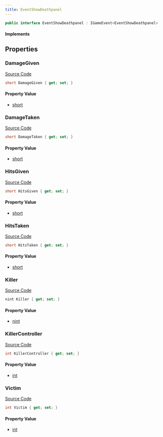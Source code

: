 ```yaml
---
title: EventShowDeathpanel
---
```


```csharp
public interface EventShowDeathpanel : IGameEvent<EventShowDeathpanel>
```

#### Implements

## Properties

### DamageGiven

[Source Code](https://github.com/swiftly-solution/swiftlys2/blob/beta/managed/src/SwiftlyS2.Generated/GameEvents/Interfaces/EventShowDeathpanel.cs#L55)

```csharp
short DamageGiven { get; set; }
```

#### Property Value

- [short](https://learn.microsoft.com/dotnet/api/system.int16)

### DamageTaken

[Source Code](https://github.com/swiftly-solution/swiftlys2/blob/beta/managed/src/SwiftlyS2.Generated/GameEvents/Interfaces/EventShowDeathpanel.cs#L45)

```csharp
short DamageTaken { get; set; }
```

#### Property Value

- [short](https://learn.microsoft.com/dotnet/api/system.int16)

### HitsGiven

[Source Code](https://github.com/swiftly-solution/swiftlys2/blob/beta/managed/src/SwiftlyS2.Generated/GameEvents/Interfaces/EventShowDeathpanel.cs#L50)

```csharp
short HitsGiven { get; set; }
```

#### Property Value

- [short](https://learn.microsoft.com/dotnet/api/system.int16)

### HitsTaken

[Source Code](https://github.com/swiftly-solution/swiftlys2/blob/beta/managed/src/SwiftlyS2.Generated/GameEvents/Interfaces/EventShowDeathpanel.cs#L40)

```csharp
short HitsTaken { get; set; }
```

#### Property Value

- [short](https://learn.microsoft.com/dotnet/api/system.int16)

### Killer

[Source Code](https://github.com/swiftly-solution/swiftlys2/blob/beta/managed/src/SwiftlyS2.Generated/GameEvents/Interfaces/EventShowDeathpanel.cs#L30)

```csharp
nint Killer { get; set; }
```

#### Property Value

- [nint](https://learn.microsoft.com/dotnet/api/system.intptr)

### KillerController

[Source Code](https://github.com/swiftly-solution/swiftlys2/blob/beta/managed/src/SwiftlyS2.Generated/GameEvents/Interfaces/EventShowDeathpanel.cs#L35)

```csharp
int KillerController { get; set; }
```

#### Property Value

- [int](https://learn.microsoft.com/dotnet/api/system.int32)

### Victim

[Source Code](https://github.com/swiftly-solution/swiftlys2/blob/beta/managed/src/SwiftlyS2.Generated/GameEvents/Interfaces/EventShowDeathpanel.cs#L23)

```csharp
int Victim { get; set; }
```

#### Property Value

- [int](https://learn.microsoft.com/dotnet/api/system.int32)

